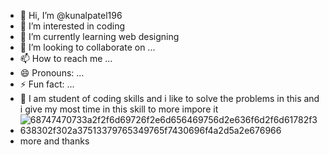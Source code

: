 - 👋 Hi, I’m @kunalpatel196
- 👀 I’m interested in coding
- 🌱 I’m currently learning web designing
- 💞️ I’m looking to collaborate on ...
- 📫 How to reach me ...
- 😄 Pronouns: ...
- ⚡ Fun fact: ...
- 🤩 I am student of coding skills and i like to solve the problems in this and i give my most time in this skill to more impore it
- ![68747470733a2f2f6d69726f2e6d656469756d2e636f6d2f6d61782f3638302f302a37513379765349765f7430696f4a2d5a2e676966](https://github.com/user-attachments/assets/76119490-6386-4ab0-a040-3389dd1a38dd)
- more and thanks 



<!---
kunalpatel196/kunalpatel196 is a ✨ special ✨ repository because its `README.md` (this file) appears on your GitHub profile.
You can click the Preview link to take a look at your changes.
--->
